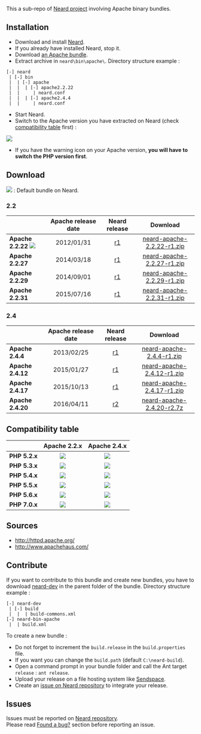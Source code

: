 This a sub-repo of [Neard project](https://github.com/crazy-max/neard) involving Apache binary bundles.

## Installation

* Download and install [Neard](https://github.com/crazy-max/neard).
* If you already have installed Neard, stop it.
* Download [an Apache bundle](#download).
* Extract archive in `neard\bin\apache\`. Directory structure example :

```
[-] neard
 | [-] bin
 |  | [-] apache
 |  |  | [-] apache2.2.22
 |  |     | neard.conf
 |  |  | [-] apache2.4.4
 |  |     | neard.conf
 ```

* Start Neard.
* Switch to the Apache version you have extracted on Neard (check [compatibility table](#compatibility-table) first) :

![](https://raw.github.com/crazy-max/neard-bin-apache/master/img/switchVersion-20151214.png)

* If you have the warning icon on your Apache version, **you will have to switch the PHP version first**.

## Download

![](https://raw.github.com/crazy-max/neard-bin-apache/master/img/star-20151214.png) : Default bundle on Neard.

### 2.2

|                   | Apache release date | Neard release | Download |
| ----------------- |:-------------------:|:-------------:|:--------:|
| **Apache 2.2.22** ![](https://raw.github.com/crazy-max/neard-bin-apache/master/img/star-20151214.png) | 2012/01/31 | [r1](https://github.com/crazy-max/neard-bin-apache/releases/tag/r1) | [neard-apache-2.2.22-r1.zip](https://github.com/crazy-max/neard-bin-apache/releases/download/r1/neard-apache-2.2.22-r1.zip) |
| **Apache 2.2.27** | 2014/03/18 | [r1](https://github.com/crazy-max/neard-bin-apache/releases/tag/r1) | [neard-apache-2.2.27-r1.zip](https://github.com/crazy-max/neard-bin-apache/releases/download/r1/neard-apache-2.2.27-r1.zip) |
| **Apache 2.2.29** | 2014/09/01 | [r1](https://github.com/crazy-max/neard-bin-apache/releases/tag/r1) | [neard-apache-2.2.29-r1.zip](https://github.com/crazy-max/neard-bin-apache/releases/download/r1/neard-apache-2.2.29-r1.zip) |
| **Apache 2.2.31** | 2015/07/16 | [r1](https://github.com/crazy-max/neard-bin-apache/releases/tag/r1) | [neard-apache-2.2.31-r1.zip](https://github.com/crazy-max/neard-bin-apache/releases/download/r1/neard-apache-2.2.31-r1.zip) |

### 2.4

|                   | Apache release date | Neard release | Download |
| ----------------- |:-------------------:|:-------------:|:--------:|
| **Apache 2.4.4**  | 2013/02/25 | [r1](https://github.com/crazy-max/neard-bin-apache/releases/tag/r1) | [neard-apache-2.4.4-r1.zip](https://github.com/crazy-max/neard-bin-apache/releases/download/r1/neard-apache-2.4.4-r1.zip) |
| **Apache 2.4.12** | 2015/01/27 | [r1](https://github.com/crazy-max/neard-bin-apache/releases/tag/r1) | [neard-apache-2.4.12-r1.zip](https://github.com/crazy-max/neard-bin-apache/releases/download/r1/neard-apache-2.4.12-r1.zip) |
| **Apache 2.4.17** | 2015/10/13 | [r1](https://github.com/crazy-max/neard-bin-apache/releases/tag/r1) | [neard-apache-2.4.17-r1.zip](https://github.com/crazy-max/neard-bin-apache/releases/download/r1/neard-apache-2.4.17-r1.zip) |
| **Apache 2.4.20** | 2016/04/11 | [r2](https://github.com/crazy-max/neard-bin-apache/releases/tag/r2) | [neard-apache-2.4.20-r2.7z](https://github.com/crazy-max/neard-bin-apache/releases/download/r2/neard-apache-2.4.20-r2.7z) |

## Compatibility table

|               | Apache 2.2.x  | Apache 2.4.x |
| ------------- |:-------------:|:------------:|
| **PHP 5.2.x** | ![](https://raw.github.com/crazy-max/neard-bin-apache/master/img/ok-20151214.png) | ![](https://raw.github.com/crazy-max/neard-bin-apache/master/img/ko-20151214.png) |
| **PHP 5.3.x** | ![](https://raw.github.com/crazy-max/neard-bin-apache/master/img/ok-20151214.png) | ![](https://raw.github.com/crazy-max/neard-bin-apache/master/img/ok-20151214.png) |
| **PHP 5.4.x** | ![](https://raw.github.com/crazy-max/neard-bin-apache/master/img/ok-20151214.png) | ![](https://raw.github.com/crazy-max/neard-bin-apache/master/img/ok-20151214.png) |
| **PHP 5.5.x** | ![](https://raw.github.com/crazy-max/neard-bin-apache/master/img/ko-20151214.png) | ![](https://raw.github.com/crazy-max/neard-bin-apache/master/img/ok-20151214.png) |
| **PHP 5.6.x** | ![](https://raw.github.com/crazy-max/neard-bin-apache/master/img/ko-20151214.png) | ![](https://raw.github.com/crazy-max/neard-bin-apache/master/img/ok-20151214.png) |
| **PHP 7.0.x** | ![](https://raw.github.com/crazy-max/neard-bin-apache/master/img/ko-20151214.png) | ![](https://raw.github.com/crazy-max/neard-bin-apache/master/img/ok-20151214.png) |

## Sources

* http://httpd.apache.org/
* http://www.apachehaus.com/

## Contribute

If you want to contribute to this bundle and create new bundles, you have to download [neard-dev](https://github.com/crazy-max/neard-dev) in the parent folder of the bundle.
Directory structure example :

```
[-] neard-dev
 | [-] build
 |  |  | build-commons.xml 
[-] neard-bin-apache
 |  | build.xml
```

To create a new bundle :
* Do not forget to increment the `build.release` in the `build.properties` file.
* If you want you can change the `build.path` (default `C:\neard-build`).
* Open a command prompt in your bundle folder and call the Ant target `release` : `ant release`.
* Upload your release on a file hosting system like [Sendspace](https://www.sendspace.com/).
* Create an [issue on Neard repository](https://github.com/crazy-max/neard/issues) to integrate your release.

## Issues

Issues must be reported on [Neard repository](https://github.com/crazy-max/neard/issues).<br />
Please read [Found a bug?](https://github.com/crazy-max/neard#found-a-bug) section before reporting an issue.
